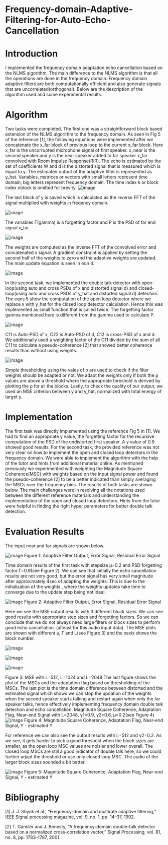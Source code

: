 # Frequency-domain-Adaptive-Filtering-for-Auto-Echo-Cancellation
# Introduction
I implemented the frequency domain adaptation echo cancellation based on the NLMS algorithm.
The main difference to the NLMS algorithm is that all the operations are done in
the frequency domain. Frequency domain adaptive filters are both computationally efficient
and also generate signals that are uncorrelated(orthogonal). Below are the description of the
algorithm used and some experimental results.
# Algorithm
Two tasks were completed. The first one was a straightforward block based extension of the
NLMS algorithm to the frequency domain. As seen in Fig 5 of the reference [1], the following
equations were implemented after we concatenate the x_far block of previous loop to the
current x_far block. Here x_far is the uncorrupted microphone signal of first speaker. x_near
is the second speaker and y is the near speaker added to far speaker x_far convolved with
Room Impulse Response(RIR). The echo is estimated by the set of coefficients W and d is the
distorted signal that is measured which is equal to y. The estimated output of the adaptive
filter is represented as y_hat. Variables, matrices or vectors with small letters represent time
domain, big letters represent frequency domain. The time index k or block index nblock is
omitted for brevity.
![image](https://user-images.githubusercontent.com/126625677/222429087-11722df5-c1e6-4001-b17c-ac1374c82f99.png)

The last block of y is saved which is calculated as the inverse FFT of the signal multiplied with
weights in freqency domain.

![image](https://user-images.githubusercontent.com/126625677/222429275-ae52e734-a49b-4a8a-96d8-4a570ba69e28.png)

The variables Γ(gamma) is a forgetting factor and P is the PSD of far end signal x_far.

![image](https://user-images.githubusercontent.com/126625677/222429386-d7120035-4870-42b7-8f37-74c9f8cbc6bb.png)

The weights are computed as the inverse FFT of the convolved error and concatenated x signal.
A gradient constraint is applied by setting the second half of the weights to zero and the adaptive
weights are updated. The main update equation is seen in eqn 4.

![image](https://user-images.githubusercontent.com/126625677/222429482-ce830e07-9b81-44ad-9bb7-3a6223058bf4.png)

In the second task, we implemented the double talk detector with open-loop(using auto and
cross PSDs of x and distorted signal d) and closed-loop(using auto and cross PSDs of y_hat and
distorted signal d) detectors. The eqns 5 show the computation of the open loop detector where
we replace x with y_hat for the closed loop detector calculation. Hence this was implemented
as small function that is called twice. The forgetting factor gamma mentioned here is different
from the gamma used to calculate P.

![image](https://user-images.githubusercontent.com/126625677/222429587-2b860b81-3154-403f-9df6-c2455a4c3208.png)

C11 is Auto-PSD of x, C22 is Auto-PSD of d, C12 is cross-PSD of x and d. We additionally
used a weighting factor of the C11 divided by the sum of all C11 to calculate a pseudo-coherence
[2] that showed better coherence results than without using weights.

![image](https://user-images.githubusercontent.com/126625677/222429663-e5605ee3-1cdc-49f5-9f75-cc969a3c31ac.png)


Simple thresholding using the vales of ρ are used to check if the filter weights should be
adapted or not. We adapt the weights only if both the ρ values are above a threshold where
the appropriate threshold is derived by plotting the ρ for all the blocks.
Lastly, to check the quality of our output, we used an MSE criterion between y and y_hat,
normalized with total energy of target y.

# Implementation

The first task was directly implemented using the reference Fig 5 in [1]. We had to find an
appropriate γ value, the forgetting factor for the recursive computation of the PSD of the
undistorted first speaker. A γ value of 0.9 showed good results.
For the second task, the provided reference was not very clear on how to implement the open
and closed loop detectors in the frequency domain. We were able to implement the algorithm
with the help of the tutor and hints from additional material online. As mentioned previously
we experimented with weighting the Magnitude Square Coherence(MSC) with weights based on
the input signal power and found the pseudo-coherence [2] to be a better indicated than simply
averaging the MSCs over the frequency bins. The results of both tasks are shown below.
The main challenges were in resolving all the notations used between the different reference
materials and understanding the implementation of the open and closed loop detectors. Hints
from the tutor were helpful in finding the right hyper parameters for better double talk detection.

# Evaluation Results

The input near and far signals are shown below.

![image](https://user-images.githubusercontent.com/126625677/222430009-493e4bf8-95b8-42bf-92f3-aec17b287b42.png)
Figure 1: Adaptive Filter Output, Error Signal, Residual Error Signal

Time domain results of the first task with stepsize μ=0.2 and PSD forgetting factor Γ=0.9(see
Figure 2). We can see that initially the echo cancellation results are not very good, but the
error signal has very small magnitude after approximately 4sec of adapting the weights. This is
due to the initialization of the weights , where the weights updates take time to converge due
to the update step being not ideal.

![image](https://user-images.githubusercontent.com/126625677/222430053-e0e7e9e5-93c2-4c2e-982b-e1e534677c71.png)
Figure 2: Adaptive Filter Output, Error Signal, Residual Error Signal

Here we see the MSE output results with 3 different block sizes. We can see good results
with appropriate step sizes and forgetting factors. So we can conclude that we do not always
need large filters or block sizes to perform good echo cancellation. (alteast for this audio input
data). The MSE plots are shown with different μ, Γ and L(see Figure 3) and the xaxis shows
the block number.

![image](https://user-images.githubusercontent.com/126625677/222430147-b23d6a73-ab34-45f5-88b0-36b959a426ec.png)

![image](https://user-images.githubusercontent.com/126625677/222430175-48b91fed-536d-4b41-b026-721d9b2618fc.png)

![image](https://user-images.githubusercontent.com/126625677/222430195-d815ffab-b903-42f8-88df-f8f4cb31d7c9.png)

Figure 3: MSE with L=512, L=1024 and L=2048
The last figure shows the plot of the MSCs and the adaptation flag based on thresholding of
the MSCs. The last plot is the time domain difference between distorted and the estimated signal
which shows we can stop the updation of the weights when the second speaker starts talking
and restart again when only the far speaker talks, hence effectively implementing frequency
domain double talk detection and echo cancellation. Magnitude Square Coherence, Adaptation
Flag, Near-end Signal with L=2048, γ1=0.9, γ2=0.6, μ=0.2(see Figure 4)
![image](https://user-images.githubusercontent.com/126625677/222430252-fda833c0-461b-4c1e-b809-13233ad4a3f7.png)
Figure 4: Magnitude Square Coherence, Adaptation Flag, Near-end Signal, Y - estimated Y

For reference we can also see the output results with L=512 and γ2=0.2. As we see, it gets
harder to pick a good threshold when the block sizes are smaller, as the open loop MSC values
are noisier and lower overall. The closed loop MSCs are still a good indicator of double talk
here, so we could further adapt the threshold or use only closed loop MSC. The audio of the
larger block sizes sounded a bit better.

![image](https://user-images.githubusercontent.com/126625677/222430385-a8a91f37-50c8-4ba9-9965-28ac868b3322.png)
Figure 5: Magnitude Square Coherence, Adaptation Flag, Near-end Signal, Y - estimated Y

# Bibliography
[1] J. J. Shynk et al., “Frequency-domain and multirate adaptive filtering,” IEEE Signal processing
magazine, vol. 9, no. 1, pp. 14–37, 1992.

[2] T. Gänsler and J. Benesty, “A frequency-domain double-talk detector based on a normalized
cross-correlation vector,” Signal Processing, vol. 81, no. 8, pp. 1783–1787, 2001.
